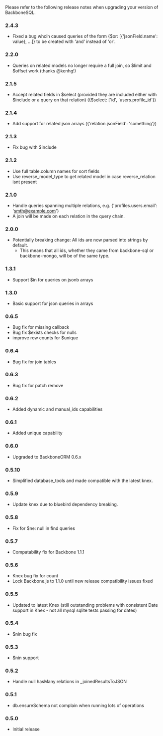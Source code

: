 Please refer to the following release notes when upgrading your version of BackboneSQL.

### 2.4.3
  - Fixed a bug whcih caused queries of the form {$or: [{'jsonField.name': value}, ...]} to be created with 'and' instead of 'or'.

### 2.2.0
  - Queries on related models no longer require a full join, so $limit and $offset work (thanks @kenhg!)

### 2.1.5
  - Accept related fields in $select (provided they are included either with $include or a query on that relation) ({$select: ['id', 'users.profile_id'})

### 2.1.4
  - Add support for related json arrays ({'relation.jsonField': 'something'})

### 2.1.3
  - Fix bug with $include

### 2.1.2
  - Use full table.column names for sort fields
  - Use reverse_model_type to get related model in case reverse_relation isnt present

### 2.1.0
  - Handle queries spanning multiple relations, e.g. {'profiles.users.email': 'smth@example.com'}
  - A join will be made on each relation in the query chain.

### 2.0.0
  - Potentially breaking change: All ids are now parsed into strings by default. 
    - This means that all ids, whether they came from backbone-sql or backbone-mongo, 
      will be of the same type.

### 1.3.1
  - Support $in for queries on jsonb arrays

### 1.3.0
  - Basic support for json queries in arrays

### 0.6.5
* Bug fix for missing callback
* Bug fix $exists checks for nulls
* improve row counts for $unique

### 0.6.4
* Bug fix for join tables

### 0.6.3
* Bug fix for patch remove

### 0.6.2
* Added dynamic and manual_ids capabilities

### 0.6.1
* Added unique capability

### 0.6.0
* Upgraded to BackboneORM 0.6.x

### 0.5.10
* Simplified database_tools and made compatible with the latest knex.

### 0.5.9
* Update knex due to bluebird dependency breaking.

### 0.5.8
* Fix for $ne: null in find queries

### 0.5.7
* Compatability fix for Backbone 1.1.1

### 0.5.6
* Knex bug fix for count
* Lock Backbone.js to 1.1.0 until new release compatibility issues fixed

### 0.5.5
* Updated to latest Knex (still outstanding problems with consistent Date support in Knex - not all mysql sqlite tests passing for dates)

### 0.5.4
* $nin bug fix

### 0.5.3
* $nin support

### 0.5.2
* Handle null hasMany relations in _joinedResultsToJSON

### 0.5.1
* db.ensureSchema not complain when running lots of operations

### 0.5.0
* Initial release
